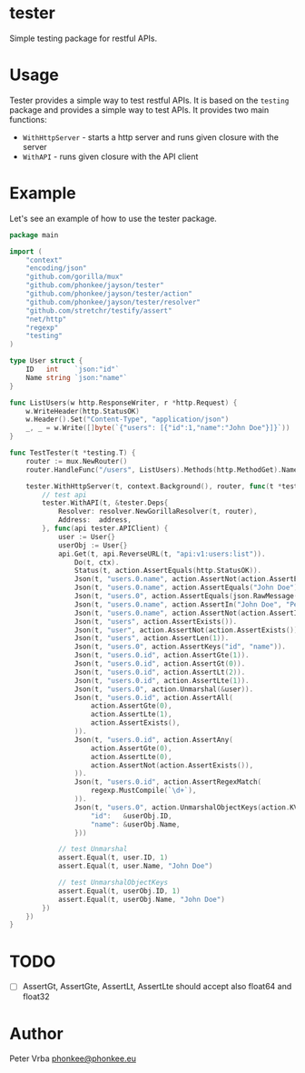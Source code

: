 # tester

Simple testing package for restful APIs.

# Usage

Tester provides a simple way to test restful APIs. It is based on the `testing` package and provides a simple way to
test APIs.
It provides two main functions:

- `WithHttpServer` - starts a http server and runs given closure with the server
- `WithAPI` - runs given closure with the API client

# Example

Let's see an example of how to use the tester package.

```go
package main

import (
	"context"
	"encoding/json"
	"github.com/gorilla/mux"
	"github.com/phonkee/jayson/tester"
	"github.com/phonkee/jayson/tester/action"
	"github.com/phonkee/jayson/tester/resolver"
	"github.com/stretchr/testify/assert"
	"net/http"
	"regexp"
	"testing"
)

type User struct {
	ID   int    `json:"id"`
	Name string `json:"name"`
}

func ListUsers(w http.ResponseWriter, r *http.Request) {
	w.WriteHeader(http.StatusOK)
	w.Header().Set("Content-Type", "application/json")
	_, _ = w.Write([]byte(`{"users": [{"id":1,"name":"John Doe"}]}`))
}

func TestTester(t *testing.T) {
	router := mux.NewRouter()
	router.HandleFunc("/users", ListUsers).Methods(http.MethodGet).Name("api:v1:users:list")

	tester.WithHttpServer(t, context.Background(), router, func(t *testing.T, ctx context.Context, address string) {
		// test api
		tester.WithAPI(t, &tester.Deps{
			Resolver: resolver.NewGorillaResolver(t, router),
			Address:  address,
		}, func(api tester.APIClient) {
			user := User{}
			userObj := User{}
			api.Get(t, api.ReverseURL(t, "api:v1:users:list")).
				Do(t, ctx).
				Status(t, action.AssertEquals(http.StatusOK)).
				Json(t, "users.0.name", action.AssertNot(action.AssertEquals("Johnson Doe"))).
				Json(t, "users.0.name", action.AssertEquals("John Doe")).
				Json(t, "users.0", action.AssertEquals(json.RawMessage(`{"id":1,"name":"John Doe"}`))).
				Json(t, "users.0.name", action.AssertIn("John Doe", "Peter Vrba")).
				Json(t, "users.0.name", action.AssertNot(action.AssertIn("Johnson Doe", "Peter Vrba"))).
				Json(t, "users", action.AssertExists()).
				Json(t, "user", action.AssertNot(action.AssertExists())).
				Json(t, "users", action.AssertLen(1)).
				Json(t, "users.0", action.AssertKeys("id", "name")).
				Json(t, "users.0.id", action.AssertGte(1)).
				Json(t, "users.0.id", action.AssertGt(0)).
				Json(t, "users.0.id", action.AssertLt(2)).
				Json(t, "users.0.id", action.AssertLte(1)).
				Json(t, "users.0", action.Unmarshal(&user)).
				Json(t, "users.0.id", action.AssertAll(
					action.AssertGte(0),
					action.AssertLte(1),
					action.AssertExists(),
				)).
				Json(t, "users.0.id", action.AssertAny(
					action.AssertGte(0),
					action.AssertLte(0),
					action.AssertNot(action.AssertExists()),
				)).
				Json(t, "users.0.id", action.AssertRegexMatch(
					regexp.MustCompile(`\d+`),
				)).
				Json(t, "users.0", action.UnmarshalObjectKeys(action.KV{
					"id":   &userObj.ID,
					"name": &userObj.Name,
				}))

			// test Unmarshal
			assert.Equal(t, user.ID, 1)
			assert.Equal(t, user.Name, "John Doe")

			// test UnmarshalObjectKeys
			assert.Equal(t, userObj.ID, 1)
			assert.Equal(t, userObj.Name, "John Doe")
		})
	})
}

```

# TODO

- [ ] AssertGt, AssertGte, AssertLt, AssertLte should accept also float64 and float32

# Author

Peter Vrba <phonkee@phonkee.eu>